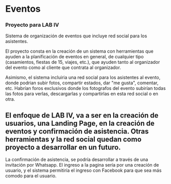 # Eventos

### Proyecto para LAB IV

Sistema de organización de eventos que incluye red social para los asistentes.

El proyecto consta en la creación de un sistema con herramientas que ayuden a la planificación de eventos en general, de cualquier tipo (casamientos, fiestas de 15, viajes, etc.), que ayuden tanto al organizador del evento como al cliente que contrata al organizador.

Asimismo, el sistema incluiria una red social para los asistentes al evento, donde podrian subir fotos, compartir estados, dar "me gusta", comentar, etc.
Habrían foros exclusivos donde los fotografos del evento subirían todas las fotos para verlas, descargarlas y compartirlas en esta red social o en otra.

## El enfoque de LAB IV, va a ser en la creación de usuarios, una Landing Page, en la creación de eventos y confirmación de asistencia. Otras herramientas y la red social quedan como proyecto a desarrollar en un futuro.

La confirmación de asistencia, se podría desarrollar a través de una invitación por Whatsapp. El ingreso a la pagina sería por una creación de usuario, y el sistema permitiría el ingreso con Facebook para que sea más comodo para el usuario.
